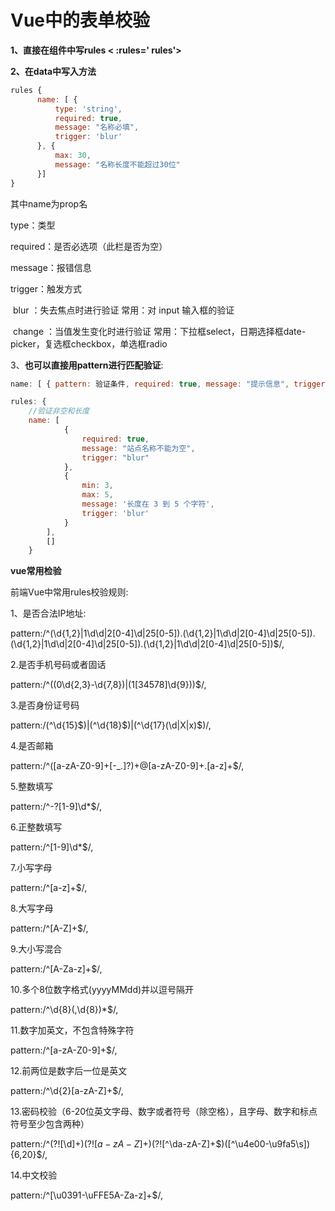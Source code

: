 # Vue中的表单校验


<!--more-->

**1、直接在组件中写rules  < :rules=' rules'>**

**2、在data中写入方法**

```js
rules {	
      name: [ { 
          type: 'string',
          required: true,
          message: "名称必填", 
          trigger: 'blur'
      }, {
          max: 30,
          message: "名称长度不能超过30位" 
      }]
}
```

其中name为prop名

type：类型

required：是否必选项（此栏是否为空）

message：报错信息

trigger：触发方式

​		blur ：失去焦点时进行验证	常用：对 input 输入框的验证

​		change ：当值发生变化时进行验证		常用：下拉框select，日期选择框date-picker，复选框checkbox，单选框radio

3、**也可以直接用pattern进行匹配验证**:

```js
name: [ { pattern: 验证条件, required: true, message: "提示信息", trigger: "blur" }]
```

```js
rules: {
    //验证非空和长度
    name: [
            {
                required: true,
                message: "站点名称不能为空",
                trigger: "blur"
            },
            {
                min: 3, 
                max: 5, 
                message: '长度在 3 到 5 个字符', 
                trigger: 'blur' 
            }
        ],
        []
    }
```



**vue常用检验**

前端Vue中常用rules校验规则:

1、是否合法IP地址:

pattern:/^(\d{1,2}|1\d\d|2[0-4]\d|25[0-5])\.(\d{1,2}|1\d\d|2[0-4]\d|25[0-5])\.(\d{1,2}|1\d\d|2[0-4]\d|25[0-5])\.(\d{1,2}|1\d\d|2[0-4]\d|25[0-5])$/,

2.是否手机号码或者固话

pattern:/^((0\d{2,3}-\d{7,8})|(1[34578]\d{9}))$/,

3.是否身份证号码

pattern:/(^\d{15}$)|(^\d{18}$)|(^\d{17}(\d|X|x)$)/,

4.是否邮箱

pattern:/^([a-zA-Z0-9]+[-_\.]?)+@[a-zA-Z0-9]+\.[a-z]+$/,

5.整数填写

pattern:/^-?[1-9]\d*$/,

6.正整数填写

pattern:/^[1-9]\d*$/,

7.小写字母

pattern:/^[a-z]+$/,

8.大写字母

pattern:/^[A-Z]+$/,

9.大小写混合

pattern:/^[A-Za-z]+$/,

10.多个8位数字格式(yyyyMMdd)并以逗号隔开

pattern:/^\d{8}(\,\d{8})*$/,

11.数字加英文，不包含特殊字符

pattern:/^[a-zA-Z0-9]+$/,

12.前两位是数字后一位是英文

pattern:/^\d{2}[a-zA-Z]+$/,

13.密码校验（6-20位英文字母、数字或者符号（除空格），且字母、数字和标点符号至少包含两种）

pattern:/^(?![\d]+$)(?![a-zA-Z]+$)(?![^\da-zA-Z]+$)([^\u4e00-\u9fa5\s]){6,20}$/,

14.中文校验

pattern:/^[\u0391-\uFFE5A-Za-z]+$/,
